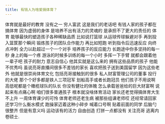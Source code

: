 ```yaml
---
title: 有钱人为啥爱搞体育？
---
```

体育就是最好的教育
没有之一
穷人富武
这是我们的老话吧
有钱人家的孩子都在搞体育
因为虚弱的身体
是培养不出有活力的灵魂的
是承担不了更大的责任的
体育
能够最快的塑造孩子各种稀缺品质
比如说打篮球
从运球传球躲避对手
再到投入篮筐那个瞬间
锻炼孩子的团队合作能力
再比如短跑
听到指令后迅速反应
向终点冲刺
全力以赴超过一个一个对手
培养孩子的反应能力
长跑途中你多坚持的每一秒
身上的每一个疼
游泳的时候多训练的每一个小时
多挥一下手臂
就都会跟着他一辈子吧
孩子的耐力
意志自信心
他其实就是这么来的
拥有这些品质的孩子
他能不优秀吗
虽说亮哥直播间很多不差钱的家长
喜欢把孩子送到美国留学
因为这些老外
他就是很崇尚体育文化
包括亮哥接触到的很多
私人财富管理公司的董事
投行的大佬
那个个好多都是铁人三项冠军
划船高手或者长跑冠员
他们孩子不用说啊
高低呢都是个橄榄球队的队长
你没有健壮的体魄
怎么承载爸爸给的巨大财富啊
说起来有点痛心啊
咱们很多普通孩子
根本就没啥体育活动
家长还老觉得搞体育大生不上升
一周体育课少的可怜
体育老师还老生病
被那些组课老师哎
还经常请回家
还学习什么衡水模式
跑操家迈着这种小碎步
喊着口号啊
贴着前面的同学
后脑勺很整齐
但是有意义吗
运动该有的活力
自由创造
打拼一点都没有
关注亮哥
逃离内卷硕士.
